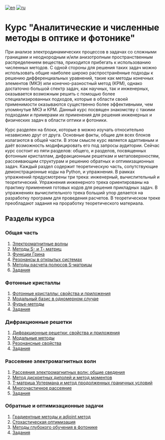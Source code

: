 [![en](https://img.shields.io/badge/lang-EN-blue.svg)](https://github.com/aashcher/ANMOP/blob/main/README.md)
[![ru](https://img.shields.io/badge/lang-RU-green.svg)](https://github.com/aashcher/ANMOP/blob/main/README.ru.md)

# Курс "Аналитические и численные методы в оптике и фотонике"

При анализе электродинамических процессов в задачах со сложными границами и неоднородным и/или анизотропным пространственным распределением вещества, приходится прибегать к использованию численных методов. С одной стороны для решения таких задач можно использовать общие наиболее широко распространённые подходы к решению дифференциальных уравнений, такие как методы конечных элементов (МКЭ) или конечно-разностный метод (КРМ), однако достаточно большой спектр задач, как научных, так и инженерных, оказывается возможным решить с помощью более специализированных подходов, которые в области своей применимости оказываются существенно более эффективными, чем упомянутые МКЭ и КРМ. Данный курс посвящен знакомству с такими подходами и примерами их применения для решения инженерных и физических задач в области оптики и фотоники.

Курс разделен на блоки, которые в можно изучать относительно независимо друг от друга. Основные факты, общие для всех блоков излагаются в общей части. В этом смысле курс является адаптивным и даёт возможность модифицировать его под запросы аудитории. Сейчас курс состоит из пяти разделов: общего, и разделов, посвященных фотонным кристаллам, дифракционным решеткам и метаповерхностям, рассеивающим структурам и решению обратных и оптимизационных задач. Каждый раздел содержит теоретическую часть, сопутствующие демонстрационные коды на Python, и упражнения. В рамках упражнений предусмотрены три трека: инженерный, вычислительный и теоретический. Упражнения инженерного трека ориентированы на практику применения готовых кодов для решения прикладных задач. В упражнениях вычислительного трека больший упор делается на разработку программ для проведения расчетов. В теоретическом треке преобладают задания на проработку теоретического материала.

## Разделы курса

### Общая часть

1. [Электроматнитные волны](https://nbviewer.org/github/aashcher/ANMOP/blob/main/nb_ru/Общая%20часть%201.%20Электромагнитные%20волны.ipynb)
2. [Методы S- и Т- матриц](https://nbviewer.org/github.com/aashcher/ANMOP/blob/main/nb_ru/Общая%20часть%202.%20Методы%20S-%20и%20Т-матриц.ipynb)
3. [Функции Грина](https://nbviewer.org/github/aashcher/ANMOP/blob/main/nb_ru/Общая%20часть%203.%20Функции%20Грина%20уравнения%20Гельмгольца.ipynb)
4. [Резонансы в открытых системах](https://nbviewer.org/github/aashcher/ANMOP/blob/main/nb_ru/Общая%20часть%204.%20Резонансы%20в%20открытых%20системах.ipynb)
5. [Методы расчета полюсов S-матрицы](https://nbviewer.org/github/aashcher/ANMOP/blob/main/nb_ru/Общая%20часть%205.%20Методы%20расчета%20полюсов%20и%20нулей.ipynb)
6. [Задания](https://nbviewer.org/github/aashcher/ANMOP/blob/main/nb_ru/Общая%20часть.%20Задания.ipynb)

### Фотонные кристаллы

1. [Фотонные кристаллы: свойства и приложения](https://nbviewer.org/github/aashcher/ANMOP/blob/main/nb_ru/Фотонные%20кристаллы%201.%20Общие%20свойства%20и%20приложения.ipynb)
3. [Модальный базис в одномерном случае](https://nbviewer.org/github/aashcher/ANMOP/blob/main/nb_ru/Фотонные%20кристаллы%202.%20Модальный%20базис%20в%20одномерном%20случае.ipynb)
4. [Фурье-методы](https://nbviewer.org/github/aashcher/ANMOP/blob/main/nb_ru/Фотонные%20кристаллы%203.%20Фурье-метод.ipynb)
5. [Задания](https://nbviewer.org/github/aashcher/ANMOP/blob/main/nb_ru/Фотонные%20кристаллы.%20Задания.ipynb)

### Дифракционные решетки

1. [Дифракционные решетки: свойства и приложения](https://nbviewer.org/github/aashcher/ANMOP/blob/main/nb_ru/Дифракционные%20решетки%201.%20Общие%20свойства%20и%20приложения.ipynb)
2. [Модальные методы](https://nbviewer.org/github/aashcher/ANMOP/blob/main/nb_ru/Дифракционные%20решетки%202.%20Модальные%20методы.ipynb)
3. [Резонансные свойства](https://nbviewer.org/github/aashcher/ANMOP/blob/main/nb_ru/Дифракционные%20решетки%203.%20Резонансные%20свойства.ipynb)
4. [Задания](https://nbviewer.org/github/aashcher/ANMOP/blob/main/nb_ru/Дифракционные%20решетки.%20Задания.ipynb)

### Рассеяние электромагнитных волн

1. [Рассеяния электромагнитных волн: общие сведения](https://nbviewer.org/github/aashcher/ANMOP/blob/main/nb_ru/Рассеяниие%20электромагнитных%20волн%201.%20Общие%20сведения.ipynb)
2. [Метод дискретных диполей и метод моментов](https://nbviewer.org/github/aashcher/ANMOP/blob/main/nb_ru/Рассеяниие%20электромагнитных%20волн%202.%20Метод%20дискретных%20диполей%20и%20метод%20моментов.ipynb)
3. [T-матрица Уотермана и метод продолженных граничных условий](https://nbviewer.org/github/aashcher/ANMOP/blob/main/nb_ru/Рассеяниие%20электромагнитных%20волн%203.%20Т-матрица%20Уотермана%20и%20метод%20продолжнных%20граничных%20условий.ipynb)
4. [Многочастичное рассеяние](https://nbviewer.org/github/aashcher/ANMOP/blob/main/nb_ru/Рассеяниие%20электромагнитных%20волн%204.%20Многочастичное%20рассеяние.ipynb)
5. [Задания](https://nbviewer.org/github/aashcher/ANMOP/blob/main/nb_ru/Рассеяниие%20электромагнитных%20волн.%20Задания.ipynb)

### Обратные и оптимизационные задачи

1. [Градиентные методы и adjoint метод](https://nbviewer.org/github/aashcher/ANMOP/blob/main/nb_ru/Обратные%20и%20оптимизационные%20задачи%201.%20Методы%20градиентного%20спуска.ipynb)
2. [Стохастическая оптимизация](https://nbviewer.org/github/aashcher/ANMOP/blob/main/nb_ru/Обратные%20и%20оптимизационные%20задачи%202.%20Методы%20стохастической%20оптимизации.ipynb)
3. [Методы глубокого обучения в фотонике](https://nbviewer.org/github/aashcher/ANMOP/blob/main/nb_ru/Обратные%20и%20оптимизационные%20задачи%203.%20Методы%20глубокого%20обучения.ipynb)
4. [Задания](https://nbviewer.org/github/aashcher/ANMOP/blob/main/nb_ru/Обратные%20и%20оптимизационные%20задачи.%20Задания.ipynb)
